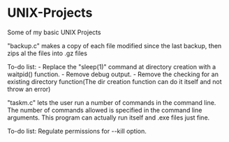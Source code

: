 # UNIX-Projects
Some of my basic UNIX Projects

"backup.c" makes a copy of each file modified since the last backup, then zips al the files into .gz files

To-do list: - Replace the "sleep(1)" command at directory creation with a waitpid() function.
            - Remove debug output.
            - Remove the checking for an existing directory function(The dir creation function can do it itself and not throw an error)

"taskm.c" lets the user run a number of commands in the command line. The number of commands allowed is specified in the command line arguments.
This program can actually run itself and .exe files just fine.

To-do list: Regulate permissions for --kill option.
